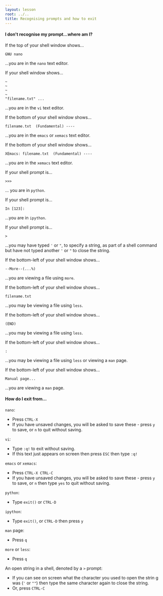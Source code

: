 ```yaml
---
layout: lesson
root: ../..
title: Recognising prompts and how to exit
---
```


#### I don't recognise my prompt...where am I?

If the top of your shell window shows...

    GNU nano

...you are in the `nano` text editor.

If your shell window shows...

    ~
    ~
    ~    
    ~
    "filename.txt" ...

...you are in the `vi` text editor.

If the bottom of your shell window shows...

    filename.txt  (Fundamental) ----

...you are in the `emacs` or `xemacs` text editor.

If the bottom of your shell window shows...

    XEmacs: filename.txt  (Fundamental) ----

...you are in the `xemacs` text editor.

If your shell prompt is...

    >>>

... you are in `python`.

If your shell prompt is...

    In [123]:

...you are in `ipython`.

If your shell prompt is...

    >

...you may have typed `'` or `"`, to specify a string, as part of a shell command but have not typed another `'` or `"` to close the string.

If the bottom-left of your shell window shows...

    --More--(...%)

...you are viewing a file using `more`.

If the bottom-left of your shell window shows...

    filename.txt

...you may be viewing a file using `less`.

If the bottom-left of your shell window shows...

    (END)

...you may be viewing a file using `less`.

If the bottom-left of your shell window shows...

    :

...you may be viewing a file using `less` or viewing a `man` page.

If the bottom-left of your shell window shows...

    Manual page...

...you are viewing  a `man` page.

#### How do I exit from...

`nano`:

* Press `CTRL-X`
* If you have unsaved changes, you will be asked to save these - press `y` to save, or `n` to quit without saving.

`vi`:

* Type `:q!` to exit without saving.
* If this text just appears on screen then press `ESC` then type `:q!`

`emacs` or `xemacs`:

* Press `CTRL-X CTRL-C`
* If you have unsaved changes, you will be asked to save these - press `y` to save, or `n` then type `yes` to quit without saving.

`python`:

* Type `exit()` or `CTRL-D`

`ipython`:

* Type `exit()`, or `CTRL-D` then press `y`

`man` page:

* Press `q`

`more` or `less`:

* Press `q`

An open string in a shell, denoted by a `>` prompt:

* If you can see on screen what the character you used to open the strin g was (`'` or `""`) then type the same character again to close the string.
* Or, press `CTRL-C`
